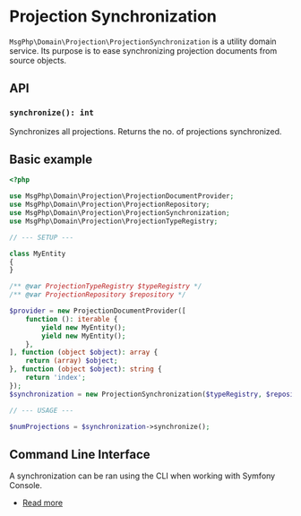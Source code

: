 # Projection Synchronization

`MsgPhp\Domain\Projection\ProjectionSynchronization` is a utility domain service. Its purpose is to ease synchronizing
projection documents from source objects.

## API

### `synchronize(): int`

Synchronizes all projections. Returns the no. of projections synchronized.

## Basic example

```php
<?php

use MsgPhp\Domain\Projection\ProjectionDocumentProvider;
use MsgPhp\Domain\Projection\ProjectionRepository;
use MsgPhp\Domain\Projection\ProjectionSynchronization;
use MsgPhp\Domain\Projection\ProjectionTypeRegistry;

// --- SETUP ---

class MyEntity
{
}

/** @var ProjectionTypeRegistry $typeRegistry */
/** @var ProjectionRepository $repository */

$provider = new ProjectionDocumentProvider([
    function (): iterable {
        yield new MyEntity();
        yield new MyEntity();
    },
], function (object $object): array {
    return (array) $object;
}, function (object $object): string {
    return 'index';
});
$synchronization = new ProjectionSynchronization($typeRegistry, $repository, $provider);

// --- USAGE ---

$numProjections = $synchronization->synchronize();
```

## Command Line Interface

A synchronization can be ran using the CLI when working with Symfony Console.

- [Read more](../infrastructure/symfony-console.md#synchronizeprojectionscommand)
